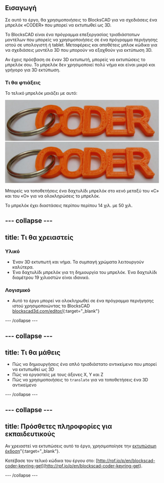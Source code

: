 ## Εισαγωγή

Σε αυτό το έργο, θα χρησιμοποιήσεις το BlocksCAD για να σχεδιάσεις ένα μπρελόκ «CODER» που μπορεί να εκτυπωθεί ως 3D.

Το BlocksCAD είναι ένα πρόγραμμα επεξεργασίας τρισδιάστατων μοντέλων που μπορείς να χρησιμοποιήσεις σε ένα πρόγραμμα περιήγησης ιστού σε υπολογιστή ή tablet. Μεταφέρεις και αποθέτεις μπλοκ κώδικα για να σχεδιάσεις μοντέλα 3D που μπορούν να εξαχθούν για εκτύπωση 3D.

Αν έχεις πρόσβαση σε έναν 3D εκτυπωτή, μπορείς να εκτυπώσεις το μπρελόκ σου. Το μπρελόκ δεν χρησιμοποιεί πολύ νήμα και είναι μικρό και γρήγορο για 3D εκτύπωση.

### Τι θα φτιάξεις

Το τελικό μπρελόκ μοιάζει με αυτό:

![στιγμιότυπο οθόνης](images/coder-keyring.png) ![στιγμιότυπο οθόνης](images/coder-keyring.png)

Μπορείς να τοποθετήσεις ένα δαχτυλίδι μπρελόκ στο κενό μεταξύ του «C» και του «O» για να ολοκληρώσεις το μπρελόκ.

Το μπρελόκ έχει διαστάσεις περίπου περίπου 14 χιλ. με 50 χιλ.

--- collapse ---
---
title: Τι θα χρειαστείς
---

### Υλικό

+ Έναν 3D εκτυπωτή και νήμα. Τα συμπαγή χρώματα λειτουργούν καλύτερα.
+ Ένα δαχτυλίδι μπρελόκ για τη δημιουργία του μπρελόκ. Ένα δαχτυλίδι διαμέτρου 19 χιλιοστών είναι ιδανικό.

### Λογισμικό

+ Αυτό το έργο μπορεί να ολοκληρωθεί σε ένα πρόγραμμα περιήγησης ιστού χρησιμοποιώντας το BlocksCAD [blockscad3d.com/editor/](https://www.blockscad3d.com/editor){:target="_blank"}

--- /collapse ---

--- collapse ---
---
title: Τι θα μάθεις
---

+ Πώς να δημιουργήσεις ένα απλό τρισδιάστατο αντικείμενο που μπορεί να εκτυπωθεί ως 3D
+ Πώς να εργαστείς με τους άξονες X, Y και Z
+ Πώς να χρησιμοποιήσεις το `translate` για να τοποθετήσεις ένα 3D αντικείμενο

--- /collapse ---

--- collapse ---
---
title: Πρόσθετες πληροφορίες για εκπαιδευτικούς
---

Αν χρειαστεί να εκτυπώσεις αυτό το έργο, χρησιμοποίησε την [εκτυπώσιμη έκδοση](https://projects.raspberrypi.org/en/projects/blockscad-coder-keyring/print)"{:target="_blank"}.

Κατέβασε τον τελικό κώδικα του έργου στο: [http://rpf.io/p/en/blockscad-coder-keyring-get](http://rpf.io/p/en/blockscad-coder-keyring-get).

--- /collapse ---
